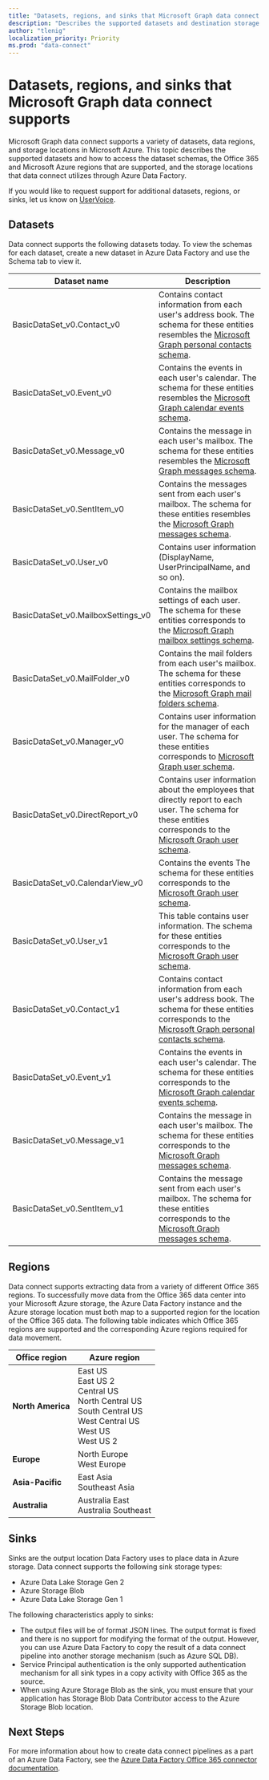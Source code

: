 ```yaml
---
title: "Datasets, regions, and sinks that Microsoft Graph data connect supports"
description: "Describes the supported datasets and destination storage types that can be used with Microsoft Graph data connect."
author: "tlenig"
localization_priority: Priority
ms.prod: "data-connect"
---
```


# Datasets, regions, and sinks that Microsoft Graph data connect supports

Microsoft Graph data connect supports a variety of datasets, data regions, and storage locations in Microsoft Azure. This topic describes the supported datasets and how to access the dataset schemas, the Office 365 and Microsoft Azure regions that are supported, and the storage locations that data connect utilizes through Azure Data Factory.

If you would like to request support for additional datasets, regions, or sinks, let us know on [UserVoice](https://microsoftgraph.uservoice.com/forums/920506-microsoft-graph-feature-requests?category_id=359581).

## Datasets

Data connect supports the following datasets today. To view the schemas for each dataset, create a new dataset in Azure Data Factory and use the Schema tab to view it. 

|Dataset name|Description|
|-------------|-----------|
|BasicDataSet_v0.Contact_v0|Contains contact information from each user's address book. The schema for these entities resembles the [Microsoft Graph personal contacts schema](https://developer.microsoft.com/en-us/graph/docs/api-reference/v1.0/resources/contact).| 
|BasicDataSet_v0.Event_v0|Contains the events in each user's calendar. The schema for these entities resembles the [Microsoft Graph calendar events schema](https://developer.microsoft.com/en-us/graph/docs/api-reference/v1.0/resources/event).| 
|BasicDataSet_v0.Message_v0|Contains the message in each user's mailbox. The schema for these entities resembles the [Microsoft Graph messages schema](https://developer.microsoft.com/en-us/graph/docs/api-reference/v1.0/resources/message).| 
|BasicDataSet_v0.SentItem_v0|Contains the messages sent from each user's mailbox. The schema for these entities resembles the [Microsoft Graph messages schema](https://developer.microsoft.com/en-us/graph/docs/api-reference/v1.0/resources/message).| 
|BasicDataSet_v0.User_v0|Contains user information (DisplayName, UserPrincipalName, and so on).| 
|BasicDataSet_v0.MailboxSettings_v0|Contains the mailbox settings of each user. The schema for these entities corresponds to the [Microsoft Graph mailbox settings schema](https://docs.microsoft.com/graph/api/resources/mailboxsettings?view=graph-rest-1.0).| 
|BasicDataSet_v0.MailFolder_v0|Contains the mail folders from each user's mailbox. The schema for these entities corresponds to the [Microsoft Graph mail folders schema](https://developer.microsoft.com/en-us/graph/docs/api-reference/v1.0/resources/mailfolder).|
|BasicDataSet_v0.Manager_v0|Contains user information for the manager of each user. The schema for these entities corresponds to [Microsoft Graph user schema](https://developer.microsoft.com/en-us/graph/docs/api-reference/v1.0/resources/user).|
|BasicDataSet_v0.DirectReport_v0|Contains user information about the employees that directly report to each user. The schema for these entities corresponds to the [Microsoft Graph user schema](https://developer.microsoft.com/en-us/graph/docs/api-reference/v1.0/resources/user).|
|BasicDataSet_v0.CalendarView_v0|Contains the events  The schema for these entities corresponds to the [Microsoft Graph user schema](https://developer.microsoft.com/en-us/graph/docs/api-reference/v1.0/resources/events).|
|BasicDataSet_v0.User_v1|This table contains user information. The schema for these entities corresponds to the [Microsoft Graph user schema](https://developer.microsoft.com/en-us/graph/docs/api-reference/v1.0/resources/user).|
|BasicDataSet_v0.Contact_v1|Contains contact information from each user's address book. The schema for these entities corresponds to the [Microsoft Graph personal contacts schema](https://developer.microsoft.com/en-us/graph/docs/api-reference/v1.0/resources/contact).|
|BasicDataSet_v0.Event_v1|Contains the events in each user's calendar. The schema for these entities corresponds to the [Microsoft Graph calendar events schema](https://developer.microsoft.com/en-us/graph/docs/api-reference/v1.0/resources/event).|
|BasicDataSet_v0.Message_v1|Contains the message in each user's mailbox. The schema for these entities corresponds to the [Microsoft Graph messages schema](https://developer.microsoft.com/en-us/graph/docs/api-reference/v1.0/resources/message).|
|BasicDataSet_v0.SentItem_v1|Contains the message sent from each user's mailbox. The schema for these entities corresponds to the [Microsoft Graph messages schema](https://developer.microsoft.com/en-us/graph/docs/api-reference/v1.0/resources/message).|

## Regions

Data connect supports extracting data from a variety of different Office 365 regions. To successfully move data from the Office 365 data center into your Microsoft Azure storage, the Azure Data Factory instance and the Azure storage location must both map to a supported region for the location of the Office 365 data. The following table indicates which Office 365 regions are supported and the corresponding Azure regions required for data movement. 

| Office region                    | Azure region                                |
|----------------------------------|---------------------------------------------|
| **North America**                | East US<br/>East US 2<br/>Central US<br/>North Central US<br/>South Central US<br/>West Central US<br/>West US<br/>West US 2|
| **Europe**                       | North Europe<br/>West Europe|
| **Asia-Pacific**                 | East Asia<br/>Southeast Asia|
| **Australia**                    | Australia East<br/>Australia Southeast|

## Sinks

Sinks are the output location Data Factory uses to place data in Azure storage. Data connect supports the following sink storage types:

- Azure Data Lake Storage Gen 2
- Azure Storage Blob
- Azure Data Lake Storage Gen 1

The following characteristics apply to sinks: 

- The output files will be of format JSON lines. The output format is fixed and there is no support for modifying the format of the output. However, you can use Azure Data Factory to copy the result of a data connect pipeline into another storage mechanism (such as Azure SQL DB).
- Service Principal authentication is the only supported authentication mechanism for all sink types in a copy activity with Office 365 as the source.
- When using Azure Storage Blob as the sink, you must ensure that your application has Storage Blob Data Contributor access to the Azure Storage Blob location.

## Next Steps

For more information about how to create data connect pipelines as a part of an Azure Data Factory, see the [Azure Data Factory Office 365 connector documentation](https://docs.microsoft.com/azure/data-factory/connector-office-365).  
